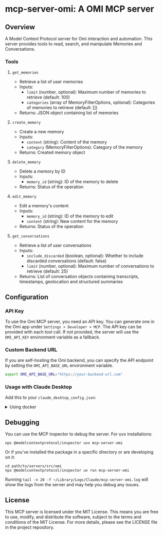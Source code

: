 # mcp-server-omi: A OMI MCP server

## Overview

A Model Context Protocol server for Omi interaction and automation. This server provides tools to read, search, and manipulate Memories and Conversations.

### Tools
1. `get_memories`
   - Retrieve a list of user memories
   - Inputs:
     - `limit` (number, optional): Maximum number of memories to retrieve (default: 100)
     - `categories` (array of MemoryFilterOptions, optional): Categories of memories to retrieve (default: [])
   - Returns: JSON object containing list of memories

2. `create_memory`
   - Create a new memory
   - Inputs:
     - `content` (string): Content of the memory
     - `category` (MemoryFilterOptions): Category of the memory
   - Returns: Created memory object

3. `delete_memory`
   - Delete a memory by ID
   - Inputs:
     - `memory_id` (string): ID of the memory to delete
   - Returns: Status of the operation

4. `edit_memory`
   - Edit a memory's content
   - Inputs:
     - `memory_id` (string): ID of the memory to edit
     - `content` (string): New content for the memory
   - Returns: Status of the operation

5. `get_conversations`
   - Retrieve a list of user conversations
   - Inputs:
     - `include_discarded` (boolean, optional): Whether to include discarded conversations (default: false)
     - `limit` (number, optional): Maximum number of conversations to retrieve (default: 25)
   - Returns: List of conversation objects containing transcripts, timestamps, geolocation and structured summaries

## Configuration

### API Key

To use the Omi MCP server, you need an API key. You can generate one in the Omi app under `Settings > Developer > MCP`. The API key can be provided with each tool call. If not provided, the server will use the `OMI_API_KEY` environment variable as a fallback.

### Custom Backend URL

If you are self-hosting the Omi backend, you can specify the API endpoint by setting the `OMI_API_BASE_URL` environment variable.

```bash
export OMI_API_BASE_URL="https://your-backend-url.com"
```

### Usage with Claude Desktop

Add this to your `claude_desktop_config.json`:

<details>
<summary>Using docker</summary>

Install docker, https://orbstack.dev/ is great.

Replace `your_api_key_here` with the key you generated in the Omi app.

```json
"mcpServers": {
  "omi": {
    "command": "docker",
    "args": ["run", "--rm", "-i", "-e", "OMI_API_KEY=your_api_key_here", "omiai/mcp-server"]
  }
}
```
</details>

<!-- <details>
<summary>Using pip installation</summary>

Requires python >= 3.11.6. 
- Check `python --version`, and `brew list --versions | grep python` (you might have other versions of python installed)
- Get the path of the python version (`which python`) or with brew

```json
"mcpServers": {
  "omi": {
    "command": "/opt/homebrew/bin/python3.12",
    "args": ["-m", "mcp_server_omi"]
  }
}
```
</details> -->

## Debugging

You can use the MCP inspector to debug the server. For uvx installations:

```
npx @modelcontextprotocol/inspector uvx mcp-server-omi
```

Or if you've installed the package in a specific directory or are developing on it:

```
cd path/to/servers/src/omi
npx @modelcontextprotocol/inspector uv run mcp-server-omi
```

Running `tail -n 20 -f ~/Library/Logs/Claude/mcp-server-omi.log` will show the logs from the server and may
help you debug any issues.

## License

This MCP server is licensed under the MIT License. This means you are free to use, modify, and distribute the software, subject to the terms and conditions of the MIT License. For more details, please see the LICENSE file in the project repository.
